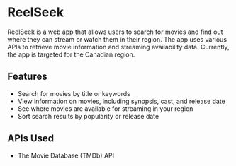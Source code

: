 # ReelSeek

ReelSeek is a web app that allows users to search for movies and find out where they can stream or watch them in their region. The app uses various APIs to retrieve movie information and streaming availability data. Currently, the app is targeted for the Canadian region.

## Features

- Search for movies by title or keywords
- View information on movies, including synopsis, cast, and release date
- See where movies are available for streaming in your region
- Sort search results by popularity or release date

## APIs Used

- The Movie Database (TMDb) API

